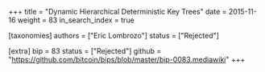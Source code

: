 +++
title = "Dynamic Hierarchical Deterministic Key Trees"
date = 2015-11-16
weight = 83
in_search_index = true

[taxonomies]
authors = ["Eric Lombrozo"]
status = ["Rejected"]

[extra]
bip = 83
status = ["Rejected"]
github = "https://github.com/bitcoin/bips/blob/master/bip-0083.mediawiki"
+++

